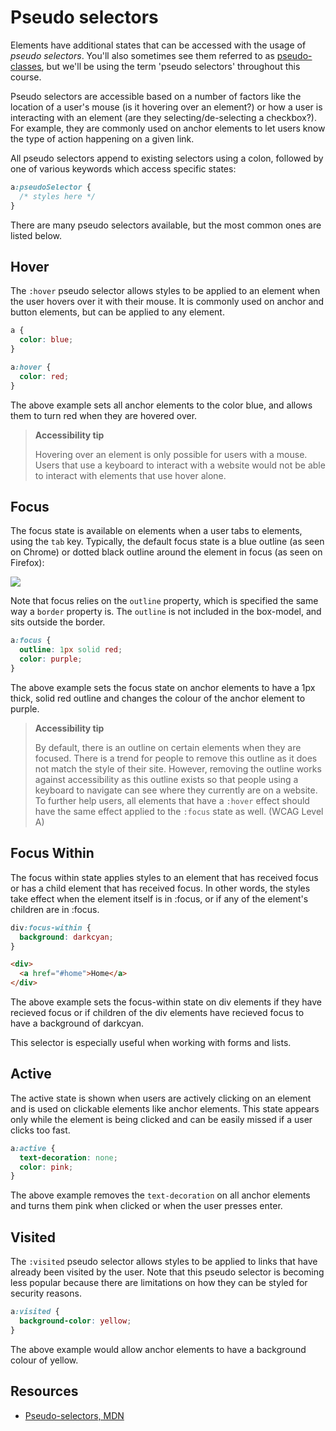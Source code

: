 # Pseudo selectors

Elements have additional states that can be accessed with the usage of _pseudo selectors_. You'll also sometimes see them referred to as [pseudo-classes](https://developer.mozilla.org/en-US/docs/Web/CSS/Pseudo-classes), but we'll be using the term 'pseudo selectors' throughout this course.

Pseudo selectors are accessible based on a number of factors like the location of a user's mouse (is it hovering over an element?) or how a user is interacting with an element (are they selecting/de-selecting a checkbox?). For example, they are commonly used on anchor elements to let users know the type of action happening on a given link.

All pseudo selectors append to existing selectors using a colon, followed by one of various keywords which access specific states:

```css
a:pseudoSelector {
  /* styles here */
}
```

There are many pseudo selectors available, but the most common ones are listed below.


## Hover

The `:hover` pseudo selector allows styles to be applied to an element when the user hovers over it with their mouse. It is commonly used on anchor and button elements, but can be applied to any element.

```css
a {
  color: blue;
}

a:hover {
  color: red;
} 
```

The above example sets all anchor elements to the color blue, and allows them to turn red when they are hovered over.

> **Accessibility tip**
>
> Hovering over an element is only possible for users with a mouse. Users that use a keyboard to interact with a website would not be able to interact with elements that use hover alone.

## Focus
The focus state is available on elements when a user tabs to elements, using the `tab` key. Typically, the default focus state is a blue outline (as seen on Chrome) or dotted black outline around the element in focus (as seen on Firefox):

![](https://hychalknotes.s3.amazonaws.com/outline-google-example--conEd.png)

Note that focus relies on the `outline` property, which is specified the same way a `border` property is. The `outline` is not included in the box-model, and sits outside the border.

```css
a:focus {
  outline: 1px solid red;
  color: purple;
} 
```

The above example sets the focus state on anchor elements to have a 1px thick, solid red outline and changes the colour of the anchor element to purple.

> **Accessibility tip**
> 
> By default, there is an outline on certain elements when they are focused. There is a trend for people to remove this outline as it does not match the style of their site. However, removing the outline works against accessibility as this outline exists so that people using a keyboard to navigate can see where they currently are on a website. 
> To further help users, all elements that have a `:hover` effect should have the same effect applied to the `:focus` state as well. (WCAG Level A)

## Focus Within
The focus within state applies styles to an element that has received focus or has a child element that has received focus. In other words, the styles take effect when the element itself is in :focus, or if any of the element's children are in :focus.

```css
div:focus-within {
  background: darkcyan;
} 
```

```html
<div>
  <a href="#home">Home</a>
</div>
```

The above example sets the focus-within state on div elements if they have recieved focus or if children of the div elements have recieved focus to have a background of darkcyan.

This selector is especially useful when working with forms and lists.

## Active
The active state is shown when users are actively clicking on an element and is used on clickable elements like anchor elements. This state appears only while the element is being clicked and can be easily missed if a user clicks too fast.

```css
a:active {
  text-decoration: none;
  color: pink;
}
```

The above example removes the `text-decoration` on all anchor elements and turns them pink when clicked or when the user presses enter.

## Visited
The `:visited` pseudo selector allows styles to be applied to links that have already been visited by the user. Note that this pseudo selector is becoming less popular because there are limitations on how they can be styled for security reasons.

```css
a:visited {
  background-color: yellow;
}
```

The above example would allow anchor elements to have a background colour of yellow.

## Resources
* [Pseudo-selectors, MDN](https://developer.mozilla.org/en-US/docs/Web/CSS/Pseudo-classes)
